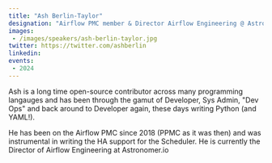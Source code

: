 ```yaml
---
title: "Ash Berlin-Taylor"
designation: "Airflow PMC member & Director Airflow Engineering @ Astromomer.io"
images:
 - /images/speakers/ash-berlin-taylor.jpg
twitter: https://twitter.com/ashberlin
linkedin: 
events:
 - 2024
---
```


Ash is a long time open-source contributor across many programming langauges and has been through the gamut of Developer, Sys Admin, "Dev Ops" and back around to Developer again, these days writing Python (and YAML!).
 
 
 
 He has been on the Airflow PMC since 2018 (PPMC as it was then) and was instrumental in writing the HA support for the Scheduler. He is currently the Director of Airflow Engineering at Astronomer.io